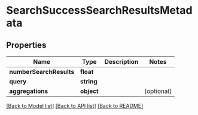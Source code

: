 # SearchSuccessSearchResultsMetadata

## Properties
Name | Type | Description | Notes
------------ | ------------- | ------------- | -------------
**numberSearchResults** | **float** |  | 
**query** | **string** |  | 
**aggregations** | **object** |  | [optional] 

[[Back to Model list]](../README.md#documentation-for-models) [[Back to API list]](../README.md#documentation-for-api-endpoints) [[Back to README]](../README.md)


